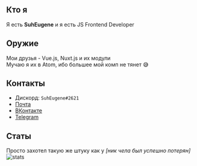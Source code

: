 ## Кто я
Я есть **SuhEugene** и я есть JS Frontend Developer

## Оружие
Мои друзья - Vue.js, Nuxt.js и их модули<br>
Мучаю я их в Atom, ибо большее мой комп не тянет 😅

## Контакты
- Дискорд: `SuhEugene#2621`
- [Почта](mailto:seapps.tk@ya.ru)
- [ВКонтакте](https://vk.me/suheugene)
- [Telegram](https://t.me/suheugene)

## Статы
Просто захотел такую же штуку как у *\[ник чела был успешно потерян\]*<br>
![stats](https://github-readme-stats.vercel.app/api?username=SuhEugene&show_icons=true&count_private=true)
